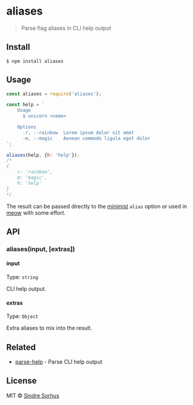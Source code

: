 # aliases

> Parse flag aliases in CLI help output


## Install

```
$ npm install aliases
```


## Usage

```js
const aliases = require('aliases');

const help = `
	Usage
	  $ unicorn <name>

	Options
	  -r, --rainbow  Lorem ipsum dolor sit amet
	  -m, --magic    Aenean commodo ligula eget dolor
`;

aliases(help, {h: 'help'});
/*
{
	r: 'rainbow',
	m: 'magic',
	h: 'help'
}
*/
```

The result can be passed directly to the [minimist](https://github.com/substack/minimist) `alias` option or used in [meow](https://github.com/sindresorhus/meow) with some effort.


## API

### aliases(input, [extras])

#### input

Type: `string`

CLI help output.

#### extras

Type: `Object`

Extra aliases to mix into the result.


## Related

- [parse-help](https://github.com/sindresorhus/parse-help) - Parse CLI help output


## License

MIT © [Sindre Sorhus](https://sindresorhus.com)

